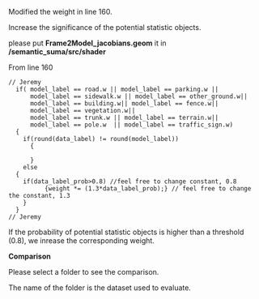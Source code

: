 Modified the weight in line 160.


Increase the significance of the potential statistic objects.


please put **Frame2Model_jacobians.geom** it in **/semantic_suma/src/shader**





From line 160

    // Jeremy
      if( model_label == road.w || model_label == parking.w ||
          model_label == sidewalk.w || model_label == other_ground.w||
          model_label == building.w|| model_label == fence.w||
          model_label == vegetation.w||
          model_label == trunk.w || model_label == terrain.w||
          model_label == pole.w  || model_label == traffic_sign.w)
      {
        if(round(data_label) != round(model_label))
          {

          }
        else
	  {
	    if(data_label_prob>0.8) //feel free to change constant, 0.8
              {weight *= (1.3*data_label_prob);} // feel free to change the constant, 1.3
		}
      }
    // Jeremy
    
If the probability of potential statistic objects is higher than a threshold (0.8), we inrease the corresponding weight.




**Comparison**

Please select a folder to see the comparison.

The name of the folder is the dataset used to evaluate.
